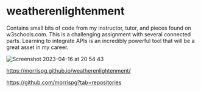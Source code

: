 # weatherenlightenment

Contains small bits of code from my instructor, tutor, and pieces found on w3schools.com. This is a challenging assignment with several connected parts. Learning to integrate APIs is an incredibly powerful tool that will be a great asset in my career. 



![Screenshot 2023-04-16 at 20 54 43](https://user-images.githubusercontent.com/124636880/232359750-8ff5b367-569b-4056-824c-4a33a67f714d.png)



https://morrispg.github.io/weatherenlightenment/

https://github.com/morrispg?tab=repositories
